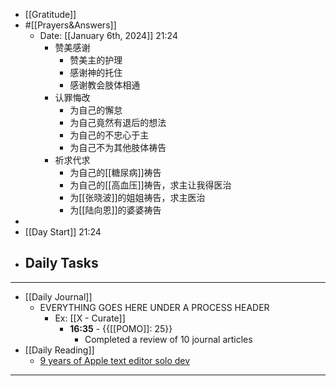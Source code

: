 - [[Gratitude]]
- #[[Prayers&Answers]]
    - Date: [[January 6th, 2024]] 21:24
        - 赞美感谢
            - 赞美主的护理
            - 感谢神的托住
            - 感谢教会肢体相通
        - 认罪悔改
            - 为自己的懈怠
            - 为自己竟然有退后的想法
            - 为自己的不忠心于主
            - 为自己不为其他肢体祷告
        - 祈求代求
            - 为自己的[[糖尿病]]祷告
            - 为自己的[[高血压]]祷告，求主让我得医治
            - 为[[张晓波]]的姐姐祷告，求主医治
            - 为[[陆向恩]]的婆婆祷告
- 
- [[Day Start]] 21:24
- Daily Tasks
    - 
- ---
- [[Daily Journal]] 
    - EVERYTHING GOES HERE UNDER A PROCESS HEADER
        - Ex: [[X - Curate]]
            - **16:35** - {{[[POMO]]: 25}}
                -  Completed a review of 10 journal articles
- [[Daily Reading]]
    - [9 years of Apple text editor solo dev](https://papereditor.app/dev)
- ---
